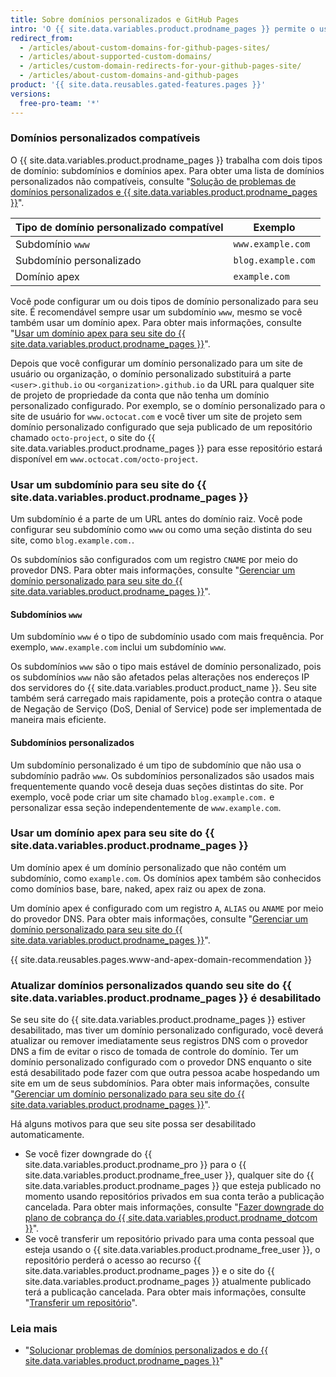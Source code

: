 ```yaml
---
title: Sobre domínios personalizados e GitHub Pages
intro: 'O {{ site.data.variables.product.prodname_pages }} permite o uso de domínios personalizados, ou a alteração da raiz do URL do seu site do padrão, como ''octocat.github.io'', para qualquer domínio que você possua.'
redirect_from:
  - /articles/about-custom-domains-for-github-pages-sites/
  - /articles/about-supported-custom-domains/
  - /articles/custom-domain-redirects-for-your-github-pages-site/
  - /articles/about-custom-domains-and-github-pages
product: '{{ site.data.reusables.gated-features.pages }}'
versions:
  free-pro-team: '*'
---
```


### Domínios personalizados compatíveis

O {{ site.data.variables.product.prodname_pages }} trabalha com dois tipos de domínio: subdomínios e domínios apex. Para obter uma lista de domínios personalizados não compatíveis, consulte "[Solução de problemas de domínios personalizados e {{ site.data.variables.product.prodname_pages }}](/articles/troubleshooting-custom-domains-and-github-pages/#custom-domain-names-that-are-unsupported)".

| Tipo de domínio personalizado compatível | Exemplo            |
| ---------------------------------------- | ------------------ |
| Subdomínio `www`                         | `www.example.com`  |
| Subdomínio personalizado                 | `blog.example.com` |
| Domínio apex                             | `example.com`      |

Você pode configurar um ou dois tipos de domínio personalizado para seu site. É recomendável sempre usar um subdomínio `www`, mesmo se você também usar um domínio apex. Para obter mais informações, consulte "[Usar um domínio apex para seu site do {{ site.data.variables.product.prodname_pages }}](#using-an-apex-domain-for-your-github-pages-site)".

Depois que você configurar um domínio personalizado para um site de usuário ou organização, o domínio personalizado substituirá a parte `<user>.github.io` ou `<organization>.github.io` da URL para qualquer site de projeto de propriedade da conta que não tenha um domínio personalizado configurado. Por exemplo, se o domínio personalizado para o site de usuário for `www.octocat.com` e você tiver um site de projeto sem domínio personalizado configurado que seja publicado de um repositório chamado `octo-project`, o site do {{ site.data.variables.product.prodname_pages }} para esse repositório estará disponível em `www.octocat.com/octo-project`.

### Usar um subdomínio para seu site do {{ site.data.variables.product.prodname_pages }}

Um subdomínio é a parte de um URL antes do domínio raiz. Você pode configurar seu subdomínio como `www` ou como uma seção distinta do seu site, como `blog.example.com.`.

Os subdomínios são configurados com um registro `CNAME` por meio do provedor DNS. Para obter mais informações, consulte "[Gerenciar um domínio personalizado para seu site do {{ site.data.variables.product.prodname_pages }}](/articles/managing-a-custom-domain-for-your-github-pages-site#configuring-a-subdomain)".

#### Subdomínios `www`

Um subdomínio `www` é o tipo de subdomínio usado com mais frequência. Por exemplo, `www.example.com` inclui um subdomínio `www`.

Os subdomínios `www` são o tipo mais estável de domínio personalizado, pois os subdomínios `www` não são afetados pelas alterações nos endereços IP dos servidores do {{ site.data.variables.product.product_name }}. Seu site também será carregado mais rapidamente, pois a proteção contra o ataque de Negação de Serviço (DoS, Denial of Service) pode ser implementada de maneira mais eficiente.

#### Subdomínios personalizados

Um subdomínio personalizado é um tipo de subdomínio que não usa o subdomínio padrão `www`. Os subdomínios personalizados são usados mais frequentemente quando você deseja duas seções distintas do site. Por exemplo, você pode criar um site chamado `blog.example.com.` e personalizar essa seção independentemente de `www.example.com`.

### Usar um domínio apex para seu site do {{ site.data.variables.product.prodname_pages }}

Um domínio apex é um domínio personalizado que não contém um subdomínio, como `example.com`. Os domínios apex também são conhecidos como domínios base, bare, naked, apex raiz ou apex de zona.

Um domínio apex é configurado com um registro `A`, `ALIAS` ou `ANAME` por meio do provedor DNS. Para obter mais informações, consulte "[Gerenciar um domínio personalizado para seu site do {{ site.data.variables.product.prodname_pages }}](/articles/managing-a-custom-domain-for-your-github-pages-site#configuring-an-apex-domain)".

{{ site.data.reusables.pages.www-and-apex-domain-recommendation }}

### Atualizar domínios personalizados quando seu site do {{ site.data.variables.product.prodname_pages }} é desabilitado

Se seu site do {{ site.data.variables.product.prodname_pages }} estiver desabilitado, mas tiver um domínio personalizado configurado, você deverá atualizar ou remover imediatamente seus registros DNS com o provedor DNS a fim de evitar o risco de tomada de controle do domínio. Ter um domínio personalizado configurado com o provedor DNS enquanto o site está desabilitado pode fazer com que outra pessoa acabe hospedando um site em um de seus subdomínios. Para obter mais informações, consulte "[Gerenciar um domínio personalizado para seu site do {{ site.data.variables.product.prodname_pages }}](/articles/managing-a-custom-domain-for-your-github-pages-site)".

Há alguns motivos para que seu site possa ser desabilitado automaticamente.

- Se você fizer downgrade do {{ site.data.variables.product.prodname_pro }} para o {{ site.data.variables.product.prodname_free_user }}, qualquer site do {{ site.data.variables.product.prodname_pages }} que esteja publicado no momento usando repositórios privados em sua conta terão a publicação cancelada. Para obter mais informações, consulte "[Fazer downgrade do plano de cobrança do {{ site.data.variables.product.prodname_dotcom }}](/articles/downgrading-your-github-billing-plan)".
- Se você transferir um repositório privado para uma conta pessoal que esteja usando o {{ site.data.variables.product.prodname_free_user }}, o repositório perderá o acesso ao recurso {{ site.data.variables.product.prodname_pages }} e o site do {{ site.data.variables.product.prodname_pages }} atualmente publicado terá a publicação cancelada. Para obter mais informações, consulte "[Transferir um repositório](/articles/transferring-a-repository)".

### Leia mais

- "[Solucionar problemas de domínios personalizados e do {{ site.data.variables.product.prodname_pages }}](/articles/troubleshooting-custom-domains-and-github-pages)"
